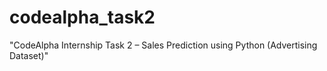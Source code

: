 # codealpha_task2
"CodeAlpha Internship Task 2 – Sales Prediction using Python (Advertising Dataset)"
